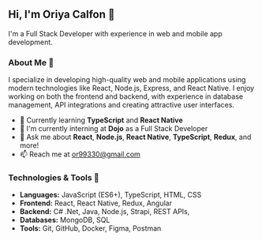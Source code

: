 ## Hi, I'm Oriya Calfon 👋

I'm a Full Stack Developer with experience in web and mobile app development. 

### About Me 🚀
I specialize in developing high-quality web and mobile applications using modern technologies like React, Node.js, Express, and React Native. I enjoy working on both the frontend and backend, with experience in database management, API integrations and creating attractive user interfaces.

- 🌱 Currently learning **TypeScript** and **React Native**
- 💼 I'm currently interning at **Dojo** as a Full Stack Developer
- 💬 Ask me about **React**, **Node.js**, **React Native**, **TypeScript**, **Redux**, and more!
- 📫 Reach me at or99330@gmail.com

 ### Technologies & Tools 🔧

- **Languages:** JavaScript (ES6+), TypeScript, HTML, CSS
- **Frontend:** React, React Native, Redux, Angular
- **Backend:** C# .Net, Java, Node.js, Strapi, REST APIs, 
- **Databases:** MongoDB, SQL
- **Tools:** Git, GitHub, Docker, Figma, Postman
 

